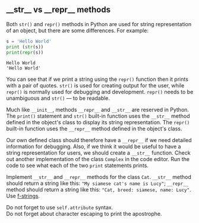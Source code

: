 ## \_\_str__ vs \_\_repr__ methods

Both `str()` and `repr()` methods in Python are used for string representation of an object,
but there are some differences.
For example:
```python
s = 'Hello World'
print (str(s))
print(repr(s))
```
```text
Hello World
'Hello World'
```
You can see that if we print a string using the `repr()` function then it prints 
with a pair of quotes. `str()` is used for creating output for the user, while `repr()` 
is normally used for debugging and development. `repr()` needs to be unambiguous 
and `str()` &mdash; to be readable.

Much like `__init__`, methods `__repr__` and `__str__` are reserved in Python. 
The `print()` statement and `str()` built-in function uses the `__str__` method defined in the object's class
to display its string representation. The `repr()` built-in function uses the `__repr__` method 
defined in the object's class. 

Our own defined class should therefore have a `__repr__` if we need detailed information for debugging. 
Also, if we think it would be useful to have a string representation for users, we should create 
a `__str__` function. Check out another implementation of the class `Complex` in the code editor. Run the code
to see what each of the two `print` statements prints.

Implement `__str__` and `__repr__` methods for the class `Cat`. `__str__` method should return a string like this:
`"My siamese cat's name is Lucy"`;  `__repr__` method should return a string like this:
`"Cat, breed: siamese, name: Lucy"`. Use [f-strings](course://Strings/F-strings).



<div class="hint">Do not forget to use <code>self.attribute</code> syntax.</div>
<div class="hint"> Do not forget about character escaping to print the apostrophe.</div>